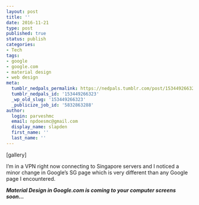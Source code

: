 ```yaml
---
layout: post
title: ''
date: 2016-11-21
type: post
published: true
status: publish
categories:
- Tech
tags:
- google
- google.com
- material design
- web design
meta:
  tumblr_nedpals_permalink: https://nedpals.tumblr.com/post/153449266323/google-sg-material-design
  tumblr_nedpals_id: '153449266323'
  _wp_old_slug: '153449266323'
  _publicize_job_id: '5832863288'
author:
  login: parveshmc
  email: npdoesmc@gmail.com
  display_name: slapden
  first_name: ''
  last_name: ''
---
```

<p>[gallery]</p>
<p>I’m in a VPN right now connecting to Singapore servers and I noticed a minor change in Google’s SG page which is very different than any Google page I encountered. <i><b><br />
</b></i></p>
<p><i><b>Material Design in Google.com is coming to your computer screens soon…</b></i></p>
